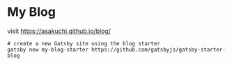 # My Blog
visit https://asakuchi.github.io/blog/

```shell
# create a new Gatsby site using the blog starter
gatsby new my-blog-starter https://github.com/gatsbyjs/gatsby-starter-blog
```
